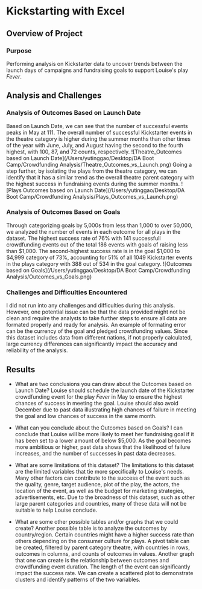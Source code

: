 # Kickstarting with Excel

## Overview of Project
### Purpose
Performing analysis on Kickstarter data to uncover trends between the launch days of campaigns and fundraising goals to support Louise's play *Fever*. 

## Analysis and Challenges

### Analysis of Outcomes Based on Launch Date
Based on Launch Date, we can see that the number of successful events peaks in May at 111. The overall number of successful Kickstarter events in the theatre category is higher during the summer months than other times of the year with June, July, and August having the second to the fourth highest, with 100, 87, and 72 counts, respectively. 
  ![Theatre_Outcomes based on Launch Date](/Users/yutinggao/Desktop/DA Boot Camp/Crowdfunding Analysis/Theatre_Outcomes_vs_Launch.png)
  Going a step further, by isolating the plays from the theatre category, we can identify that it has a similar trend as the overall theatre parent category with the highest success in fundraising events during the summer months. 
  ![Plays Outcomes based on Launch Date](/Users/yutinggao/Desktop/DA Boot Camp/Crowdfunding Analysis/Plays_Outcomes_vs_Launch.png)

### Analysis of Outcomes Based on Goals
Through categorizing goals by 5,000s from less than 1,000 to over 50,000, we analyzed the number of events in each outcome for all plays in the dataset. The highest success rate of 76% with 141 successfull crowdfunding events out of the total 186 events with goals of raising less than $1,000. The second-highest success rate is in the goal $1,000 to $4,999 category of 73%, accounting for 51% of all 1049 Kickstarter events in the plays category with 388 out of 534 in the goal category.
  ![Outcomes based on Goals](/Users/yutinggao/Desktop/DA Boot Camp/Crowdfunding Analysis/Outcomes_vs_Goals.png)

### Challenges and Difficulties Encountered
I did not run into any challenges and difficulties during this analysis. However, one potential issue can be that the data provided might not be clean and require the analysts to take further steps to ensure all data are formated properly and ready for analysis. An example of formating error can be the currency of the goal and pledged crowdfunding values. Since this dataset includes data from different nations, if not properly calculated, large currency differences can significantly impact the accuracy and reliability of the analysis. 

## Results

- What are two conclusions you can draw about the Outcomes based on Launch Date?
  Louise should schedule the launch date of the Kickstarter crowdfunding event for the play *Fever* in May to ensure the highest chances of success in meeting the goal. Louise should also avoid December due to past data illustrating high chances of failure in meeting the goal and low chances of success in the same month.

- What can you conclude about the Outcomes based on Goals?
  I can conclude that Louise will be more likely to meet her fundraising goal if it has been set to a lower amount of below $5,000. As the goal becomes more ambitious or higher, past data shows that the likelihood of failure increases, and the number of successes in past data decreases.

- What are some limitations of this dataset?
  The limitations to this dataset are the limited variables that tie more specifically to Louise's needs. Many other factors can contribute to the success of the event such as the quality, genre, target audience, plot of the play, the actors, the location of the event, as well as the budget for marketing strategies, advertisements, etc. Due to the broadness of this dataset, such as other large parent categories and countries, many of these data will not be suitable to help Louise conclude.

- What are some other possible tables and/or graphs that we could create?
  Another possible table is to analyze the outcomes by country/region. Certain countries might have a higher success rate than others depending on the consumer culture for plays. A pivot table can be created, filtered by parent category theatre, with countries in rows, outcomes in columns, and counts of outcomes in values.
  Another graph that one can create is the relationship between outcomes and crowdfunding event duration. The length of the event can significantly impact the success rate. We can create a scattered plot to demonstrate clusters and identify patterns of the two variables. 
